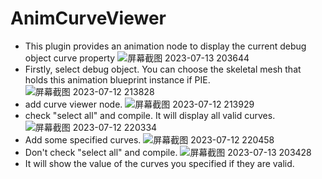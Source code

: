# AnimCurveViewer
- This plugin provides an animation node to display the current debug object curve property
![屏幕截图 2023-07-13 203644](https://github.com/Evianaive/AnimCurveViewer/assets/73771239/a3224a71-507f-40f8-a58b-4819763a217a)
- Firstly, select debug object. You can choose the skeletal mesh that holds this animation blueprint instance if PIE.
![屏幕截图 2023-07-12 213828](https://github.com/Evianaive/AnimCurveViewer/assets/73771239/5e6d7803-1e5f-4c75-bbaf-c4bb7aa3ddbf)
- add curve viewer node.
![屏幕截图 2023-07-12 213929](https://github.com/Evianaive/AnimCurveViewer/assets/73771239/137e8ce8-277b-453c-82ea-333183ee0786)
- check "select all" and compile. It will display all valid curves.
![屏幕截图 2023-07-12 220334](https://github.com/Evianaive/AnimCurveViewer/assets/73771239/24858c49-4acc-4aed-afe3-2c2ff5c60eb4)
- Add some specified curves.
![屏幕截图 2023-07-12 220458](https://github.com/Evianaive/AnimCurveViewer/assets/73771239/16f80e9b-9517-43dd-b65f-b9fdd06b0cf5)
- Don't check "select all" and compile.
![屏幕截图 2023-07-13 203428](https://github.com/Evianaive/AnimCurveViewer/assets/73771239/65a70b0f-49b4-4b24-8e47-8dbc00daec63)
- It will show the value of the curves you specified if they are valid.
